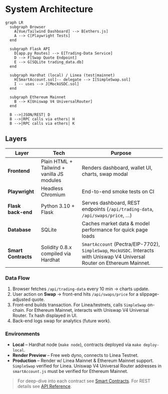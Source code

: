 # System Architecture

```mermaid
graph LR
  subgraph Browser
    A[Vue/Tailwind Dashboard] --> B[ethers.js]
    A --> C[Playwright Tests]
  end

  subgraph Flask API
    D[app.py Routes] --> E[Trading-Data Service]
    D --> F[Swap Quote Endpoint]
    E --> G[SQLite trading_data.db]
  end

  subgraph Hardhat (local) / Linea (test|mainnet)
    H[SmartAccount.sol]-- delegate --> I[SimpleSwap.sol]
    I -- uses --> J[MockUSDC.sol]
  end

  subgraph Ethereum Mainnet
    B --> K[Uniswap V4 UniversalRouter]
  end

  B -->|JSON/REST| D
  B -->|RPC calls via ethers| H
  B -->|RPC calls via ethers| K
```

## Layers

| Layer | Tech | Purpose |
|-------|------|---------|
| **Frontend** | Plain HTML + Tailwind + vanilla JS modules | Renders dashboard, wallet UI, charts, swap modal |
| **Playwright** | Headless Chromium | End-to-end smoke tests on CI |
| **Flask back-end** | Python 3.10 + Flask | Serves dashboard, REST endpoints (`/api/trading-data`, `/api/swaps/price`, …) |
| **Database** | SQLite | Caches market data & model performance for quick page loads |
| **Smart Contracts** | Solidity 0.8.x compiled via Hardhat | `SmartAccount` (Pectra/EIP-7702), `SimpleSwap`, `MockUSDC`. Interacts with Uniswap V4 Universal Router on Ethereum Mainnet. |

### Data Flow
1. Browser fetches `/api/trading-data` every 10 min → charts update.
2. User action on **Swap** → front-end hits `/api/swaps/price` for a slippage-adjusted quote.
3. Front-end builds transaction. For Linea/testnets, calls `SimpleSwap` on-chain. For Ethereum Mainnet, interacts with Uniswap V4 Universal Router. Tx hash displayed in UI.
4. Back-end logs swap for analytics (future work).

### Environments
* **Local** – Hardhat node (`make node`), contracts deployed via `make deploy-local`.
* **Render Preview** – Free web dyno, connects to Linea Testnet.
* **Production** – Render w/ Linea Mainnet & Ethereum Mainnet support. `SimpleSwap` verified for Linea. Uniswap V4 Universal Router addresses in `smartAccount.js` must be verified for Ethereum Mainnet.

> For deep-dive into each contract see [Smart Contracts](contracts.md). For REST details see [API Reference](api.md). 
